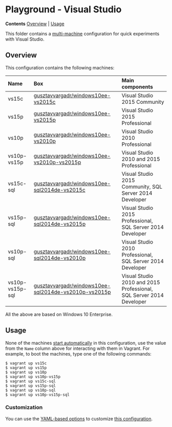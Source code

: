 # Playground - Visual Studio

**Contents** [Overview] | [Usage]  

This folder contains a [multi-machine][VagrantMultiMachine] configuration for quick experiments with Visual Studio.

## Overview

This configuration contains the following machines:

Name | Box | Main components
:--- | :--- | :---
vs15c | [gusztavvargadr/windows10ee-vs2015c] | Visual Studio 2015 Community
vs15p | [gusztavvargadr/windows10ee-vs2015p] | Visual Studio 2015 Professional
vs10p | [gusztavvargadr/windows10ee-vs2010p] | Visual Studio 2010 Professional
vs10p-vs15p | [gusztavvargadr/windows10ee-vs2010p-vs2015p] | Visual Studio 2010 and 2015 Professional
vs15c-sql | [gusztavvargadr/windows10ee-sql2014de-vs2015c] | Visual Studio 2015 Community, SQL Server 2014 Developer
vs15p-sql | [gusztavvargadr/windows10ee-sql2014de-vs2015p] | Visual Studio 2015 Professional, SQL Server 2014 Developer
vs10p-sql | [gusztavvargadr/windows10ee-sql2014de-vs2010p] | Visual Studio 2010 Professional, SQL Server 2014 Developer
vs10p-vs15p-sql | [gusztavvargadr/windows10ee-sql2014de-vs2010p-vs2015p] | Visual Studio 2010 and 2015 Professional, SQL Server 2014 Developer

All the above are based on Windows 10 Enterprise.

## Usage

None of the machines [start automatically][VagrantAutostart] in this configuration, use the value from the `Name` column above for interacting with them in Vagrant. For example, to boot the machines, type one of the following commands:

```
$ vagrant up vs15c
$ vagrant up vs15p
$ vagrant up vs10p
$ vagrant up vs10p-vs15p
$ vagrant up vs15c-sql
$ vagrant up vs15p-sql
$ vagrant up vs10p-sql
$ vagrant up vs10p-vs15p-sql
```

### Customization

You can use the [YAML-based options][Samples] to customize [this configuration][YAML].

[Overview]: #overview
[Usage]: #usage

[gusztavvargadr/windows10ee-vs2015c]: https://atlas.hashicorp.com/gusztavvargadr/boxes/windows10ee-vs2015c
[gusztavvargadr/windows10ee-vs2015p]: https://atlas.hashicorp.com/gusztavvargadr/boxes/windows10ee-vs2015p
[gusztavvargadr/windows10ee-vs2010p]: https://atlas.hashicorp.com/gusztavvargadr/boxes/windows10ee-vs2010p
[gusztavvargadr/windows10ee-vs2010p-vs2015p]: https://atlas.hashicorp.com/gusztavvargadr/boxes/windows10ee-vs2010p-vs2015p
[gusztavvargadr/windows10ee-sql2014de-vs2015c]: https://atlas.hashicorp.com/gusztavvargadr/boxes/windows10ee-sql2014de-vs2015c
[gusztavvargadr/windows10ee-sql2014de-vs2015p]: https://atlas.hashicorp.com/gusztavvargadr/boxes/windows10ee-sql2014de-vs2015p
[gusztavvargadr/windows10ee-sql2014de-vs2010p]: https://atlas.hashicorp.com/gusztavvargadr/boxes/windows10ee-sql2014de-vs2010p
[gusztavvargadr/windows10ee-sql2014de-vs2010p-vs2015p]: https://atlas.hashicorp.com/gusztavvargadr/boxes/windows10ee-sql2014de-vs2010p-vs2015p

[VagrantMultiMachine]: https://www.vagrantup.com/docs/multi-machine/
[VagrantAutostart]: https://www.vagrantup.com/docs/multi-machine/#autostart-machines

[Samples]: ../../../samples
[YAML]: vagrant.yml
